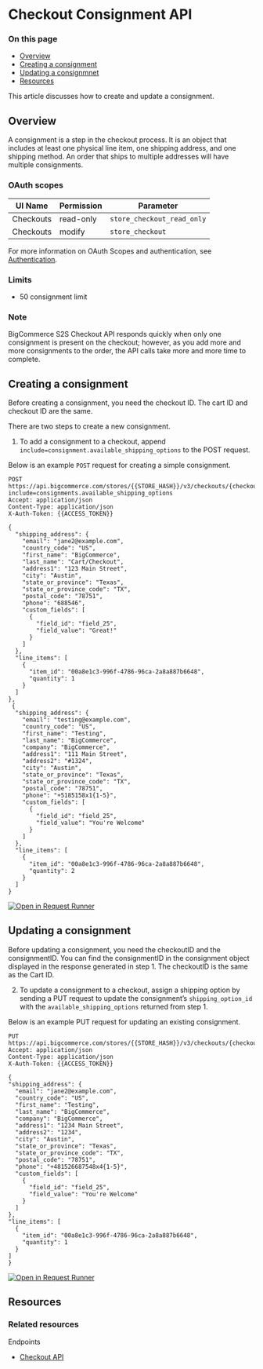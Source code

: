 # Checkout Consignment API

<div class="otp" id="no-index">

### On this page
- [Overview](#overview)
- [Creating a consignment](#creating-a-consignment)
- [Updating a consignmnet](#updating-a-consignment)
- [Resources](#resources)

</div> 

This article discusses how to create and update a consignment.

## Overview
A consignment is a step in the checkout process. It is an object that includes at least one physical line item, one shipping address, and one shipping method. An order that ships to multiple addresses will have multiple consignments.

### OAuth scopes

| UI Name  | Permission | Parameter                     |
|----------|------------|-------------------------------|
| Checkouts | read-only  | `store_checkout_read_only`    |
| Checkouts | modify     | `store_checkout`              |

For more information on OAuth Scopes and authentication, see [Authentication](https://developer.bigcommerce.com/api-docs/getting-started/authentication).

### Limits
* 50 consignment limit

<div class="HubBlock--callout">
<div class="CalloutBlock--info">
<div class="HubBlock-content">

### Note
BigCommerce S2S Checkout API responds quickly when only one consignment is present on the checkout; however, as you add more and more consignments to the order, the API calls take more and more time to complete.	

</div>
</div>
</div>

## Creating a consignment

Before creating a consignment, you need the checkout ID. The cart ID and checkout ID are the same.

There are two steps to create a new consignment.

1. To add a consignment to a checkout, append `include=consignment.available_shipping_options` to the POST request.

Below is an example `POST` request for creating a simple consignment.
  
  ```http
POST https://api.bigcommerce.com/stores/{{STORE_HASH}}/v3/checkouts/{checkoutId}/consignments?include=consignments.available_shipping_options
Accept: application/json
Content-Type: application/json
X-Auth-Token: {{ACCESS_TOKEN}}

  {
    "shipping_address": {
      "email": "jane2@example.com",
      "country_code": "US",
      "first_name": "BigCommerce",
      "last_name": "Cart/Checkout",
      "address1": "123 Main Street",
      "city": "Austin",
      "state_or_province": "Texas",
      "state_or_province_code": "TX",
      "postal_code": "78751",
      "phone": "688546",
      "custom_fields": [
        {
          "field_id": "field_25",
          "field_value": "Great!"
        }
      ]
    },
    "line_items": [
      {
        "item_id": "00a8e1c3-996f-4786-96ca-2a8a887b6648",
        "quantity": 1
      }
    ]
  },
   {
    "shipping_address": {
      "email": "testing@example.com",
      "country_code": "US",
      "first_name": "Testing",
      "last_name": "BigCommerce",
      "company": "BigCommerce",
      "address1": "111 Main Street",
      "address2": "#1324",
      "city": "Austin",
      "state_or_province": "Texas",
      "state_or_province_code": "TX",
      "postal_code": "78751",
      "phone": "+5185158x1{1-5}",
      "custom_fields": [
        {
          "field_id": "field_25",
          "field_value": "You're Welcome"
        }
      ]
    },
    "line_items": [
      {
        "item_id": "00a8e1c3-996f-4786-96ca-2a8a887b6648",
        "quantity": 2
      }
    ]
  }

```

[![Open in Request Runner](https://storage.googleapis.com/bigcommerce-production-dev-center/images/Open-Request-Runner.svg)](https://developer.bigcommerce.com/api-reference/store-management/checkouts/checkout-consignments/checkoutsconsignmentsbycheckoutidpost#requestrunner)

## Updating a consignment

Before updating a consignment, you need the checkoutID and the consignmentID. You can find the consignmentID in the consignment object displayed in the response generated in step 1. The checkoutID is the same as the Cart ID.

2. To update a consignment to a checkout, assign a shipping option by sending a PUT request to update the consignment’s `shipping_option_id` with the `available_shipping_options` returned from step 1.

Below is an example PUT request for updating an existing consignment.

  ```http
PUT https://api.bigcommerce.com/stores/{{STORE_HASH}}/v3/checkouts/{checkoutId}/consignments/{consignmentId}
Accept: application/json
Content-Type: application/json
X-Auth-Token: {{ACCESS_TOKEN}}

{
  "shipping_address": {
    "email": "jane2@example.com",
    "country_code": "US",
    "first_name": "Testing",
    "last_name": "BigCommerce",
    "company": "BigCommerce",
    "address1": "1234 Main Street",
    "address2": "1234",
    "city": "Austin",
    "state_or_province": "Texas",
    "state_or_province_code": "TX",
    "postal_code": "78751",
    "phone": "+481526687548x4{1-5}",
    "custom_fields": [
      {
        "field_id": "field_25",
        "field_value": "You're Welcome"
      }
    ]
  },
  "line_items": [
    {
      "item_id": "00a8e1c3-996f-4786-96ca-2a8a887b6648",
      "quantity": 1
    }
  ]
}

```

[![Open in Request Runner](https://storage.googleapis.com/bigcommerce-production-dev-center/images/Open-Request-Runner.svg)](https://developer.bigcommerce.com/api-reference/store-management/checkouts/checkout-consignments/checkoutsconsignmentsbycheckoutidandconsignmentidput#requestrunner)

## Resources

### Related resources

Endpoints
* [Checkout API](https://developer.bigcommerce.com/api-reference/store-management/checkouts)
